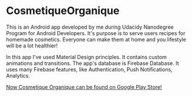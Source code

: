 # CosmetiqueOrganique

This is an Android app developed by me during Udacidy Nanodegree Program for Android Developers. 
It's purpose is to serve users recipes for homemade cosmetics. Everyone can make them at home
and you lifestyle will be a lot healthier! 

In this app I've used Material Design principles. It contains custom animations and transitions. 
The app's database is Firebase Database. It uses many Firebase features, like Authentication, Push
Notifications, Analytics. 

<a href="https://play.google.com/store/apps/details?id=com.blogspot.android_czy_java.beautytips">Now Cosmetique Organique can be found on Google Play Store!<a>
